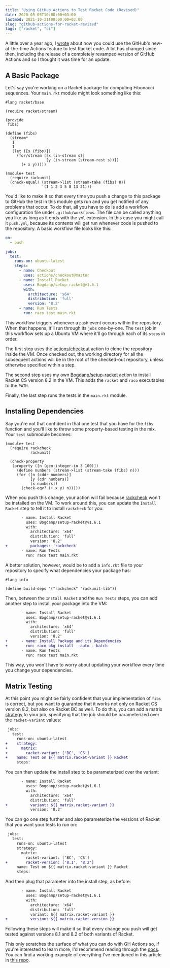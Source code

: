 ```yaml
---
title: "Using GitHub Actions to Test Racket Code (Revised)"
date: 2020-05-05T10:00:00+03:00
lastmod: 2021-10-31T08:00:00+03:00
slug: "github-actions-for-racket-revised"
tags: ["racket", "ci"]
---
```


A little over a year ago, I [wrote][old] about how you could use the
GitHub's new-at-the-time Actions feature to test Racket code.  A lot
has changed since then, including the release of a completely revamped
version of GitHub Actions and so I thought it was time for an update.

## A Basic Package

Let's say you're working on a Racket package for computing Fibonacci
sequences.  Your `main.rkt` module might look something like this:

```racket
#lang racket/base

(require racket/stream)

(provide
 fibs)

(define (fibs)
  (stream*
   1
   1
   (let ([s (fibs)])
     (for/stream ([x (in-stream s)]
                  [y (in-stream (stream-rest s))])
       (+ x y)))))

(module+ test
  (require rackunit)
  (check-equal? (stream->list (stream-take (fibs) 8))
                '(1 1 2 3 5 8 13 21)))
```

You'd like to make it so that every time you push a change to this
package to GitHub the test in this module gets run and you get
notified of any problems that occur.  To do that, all you have to do
is add a workflow configuration file under `.github/workflows`.  The
file can be called anything you like as long as it ends with the `yml`
extension.  In this case you might call it `push.yml`, because its
contents will get run whenever code is pushed to the repository.  A
basic workflow file looks like this:

```yml
on:
  - push

jobs:
  test:
    runs-on: ubuntu-latest
    steps:
      - name: Checkout
        uses: actions/checkout@master
      - name: Install Racket
        uses: Bogdanp/setup-racket@v1.6.1
        with:
          architecture: 'x64'
          distribution: 'full'
          version: '8.2'
      - name: Run Tests
        run: raco test main.rkt
```

This workflow triggers whenever a `push` event occurs within the
repository.  When that happens, it'll run through its `jobs`
one-by-one.  The `test` job in this workflow sets up a Ubuntu VM where
it'll go through each of its `steps` in order.

The first step uses the [actions/checkout] action to clone the
repository inside the VM.  Once checked out, the working directory for
all the subsequent actions will be in the root of the checked-out
repository, unless otherwise specified within a step.

The second step uses my own [Bogdanp/setup-racket] action to install
Racket CS version 8.2 in the VM.  This adds the `racket` and `raco`
executables to the `PATH`.

Finally, the last step runs the tests in the `main.rkt` module.


## Installing Dependencies

Say you're not that confident in that one test that you have for the
`fibs` function and you'll like to throw some property-based testing
in the mix.  Your `test` submodule becomes:

```racket
(module+ test
  (require rackcheck
           rackunit)

  (check-property
   (property ([n (gen:integer-in 3 100)])
     (define numbers (stream->list (stream-take (fibs) n)))
     (for ([n (cddr numbers)]
           [y (cdr numbers)]
           [x numbers])
       (check-eqv? (+ x y) n)))))
```

When you push this change, your action will fail because [rackcheck]
won't be installed on the VM.  To work around this, you can update the
`Install Racket` step to tell it to install `rackcheck` for you:

```diff
       - name: Install Racket
         uses: Bogdanp/setup-racket@v1.6.1
         with:
           architecture: 'x64'
           distribution: 'full'
           version: '8.2'
+          packages: 'rackcheck'
       - name: Run Tests
         run: raco test main.rkt
```

A better solution, however, would be to add a `info.rkt` file to your
repository to specify what dependencies your package has:

```racket
#lang info

(define build-deps '("rackcheck" "rackunit-lib"))
```

Then, between the `Install Racket` and the `Run Tests` steps, you can
add another step to install your package into the VM:

```diff
       - name: Install Racket
         uses: Bogdanp/setup-racket@v1.6.1
         with:
           architecture: 'x64'
           distribution: 'full'
           version: '8.2'
+      - name: Install Package and its Dependencies
+        run: raco pkg install --auto --batch
       - name: Run Tests
         run: raco test main.rkt
```

This way, you won't have to worry about updating your workflow every
time you change your dependencies.


## Matrix Testing

At this point you might be fairly confident that your implementation
of `fibs` is correct, but you want to guarantee that it works not only
on Racket CS version 8.2, but also on Racket BC as well.  To do this,
you can add a matrix [strategy] to your job, specifying that the job
should be parameterized over the `racket-variant` values:

```diff
 jobs:
   test:
     runs-on: ubuntu-latest
+    strategy:
+      matrix:
+        racket-variant: ['BC', 'CS']
+    name: Test on ${{ matrix.racket-variant }} Racket
     steps:
```

You can then update the install step to be parameterized over the
variant:

```diff
       - name: Install Racket
         uses: Bogdanp/setup-racket@v1.6.1
         with:
           architecture: 'x64'
           distribution: 'full'
+          variant: ${{ matrix.racket-variant }}
           version: '8.2'
```

You can go one step further and also parameterize the versions of
Racket that you want your tests to run on:

```diff
 jobs:
   test:
     runs-on: ubuntu-latest
     strategy:
       matrix:
         racket-variant: ['BC', 'CS']
+        racket-version: ['8.1', '8.2']
     name: Test on ${{ matrix.racket-variant }} Racket
     steps:
```

And then plug that parameter into the install step, as before:

```diff
       - name: Install Racket
         uses: Bogdanp/setup-racket@v1.6.1
         with:
           architecture: 'x64'
           distribution: 'full'
           variant: ${{ matrix.racket-variant }}
+          version: ${{ matrix.racket-version }}
```

Following these steps will make it so that every change you push will
get tested against versions 8.1 and 8.2 of both variants of Racket.

This only scratches the surface of what you can do with GH Actions so,
if you're interested to learn more, I'd recommend reading through the
[docs].  You can find a working example of everything I've mentioned
in this article in [this repo][repo].

[old]: /2019/05/01/github-actions-for-racket
[actions/checkout]: https://github.com/actions/checkout
[Bogdanp/setup-racket]: https://github.com/Bogdanp/setup-racket
[rackcheck]: https://github.com/Bogdanp/rackcheck
[strategy]: https://help.github.com/en/actions/reference/workflow-syntax-for-github-actions#jobsjob_idstrategy
[docs]: https://help.github.com/en/actions/reference
[repo]: https://github.com/Bogdanp/racket-actions-example
